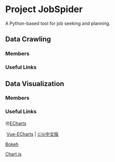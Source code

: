 # Project JobSpider
A Python-based tool for job seeking and planning.
## Data Crawling

### Members

### Useful Links

## Data Visualization

### Members

### Useful Links
🉑[ECharts](https://echarts.baidu.com/index.html)

​	[Vue-ECharts](https://github.com/ecomfe/vue-echarts) | [🇨🇳中文版](https://github.com/ecomfe/vue-echarts/blob/master/README.zh_CN.md)

[Bokeh](https://github.com/bokeh/bokeh)

[Chart.js](https://www.chartjs.org/docs/latest/)
